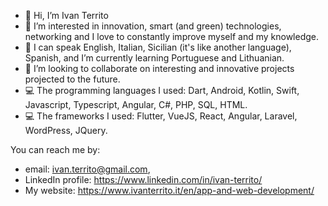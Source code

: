 - 👋 Hi, I’m Ivan Territo
- 👀 I’m interested in innovation, smart (and green) technologies, networking and I love to constantly improve myself and my knowledge.
- 🌱 I can speak English, Italian, Sicilian (it's like another language), Spanish, and I’m currently learning Portuguese and Lithuanian.
- 💞️ I’m looking to collaborate on interesting and innovative projects projected to the future.
- 💻 The programming languages I used: Dart, Android, Kotlin, Swift, Javascript, Typescript, Angular, C#, PHP, SQL, HTML.
- 💻 The frameworks I used: Flutter, VueJS, React, Angular, Laravel, WordPress, JQuery.

You can reach me by:
- email: ivan.territo@gmail.com,
- LinkedIn profile: https://www.linkedin.com/in/ivan-territo/
- My website: https://www.ivanterrito.it/en/app-and-web-development/
  
<!---
Fhyrel/Fhyrel is a ✨ special ✨ repository because its `README.md` (this file) appears on your GitHub profile.
You can click the Preview link to take a look at your changes.
--->
